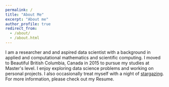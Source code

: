 ```yaml
---
permalink: /
title: "About Me"
excerpt: "About me"
author_profile: true
redirect_from: 
  - /about/
  - /about.html
---
```


I am a researcher and and aspired data scientist with a background in applied and computational mathematics and scientific computing. I moved to Beautiful British Columbia, Canada in 2015 to pursue my studies at Master's level. I enjoy exploring data science problems and working on personal projects. I also occasionally treat myself with a night of  [stargazing](https://en.wikiversity.org/wiki/Stargazing). For more information, please check out my Resume.
